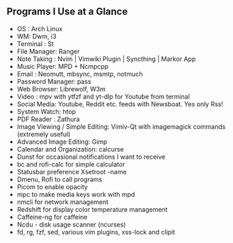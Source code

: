 ## Programs I Use at a Glance

* OS : Arch Linux
* WM: Dwm, i3
* Terminal : St
* File Manager: Ranger
* Note Taking : Nvim | Vimwiki Plugin | Syncthing | Markor App
* Music Player: MPD + Ncmpcpp
* Email : Neomutt, mbsync, msmtp, notmuch
* Password Manager: pass
* Web Browser: Librewolf, W3m
* Video : mpv with ytfzf and yt-dlp for Youtube from terminal
* Social Media: Youtube, Reddit etc. feeds with Newsboat. Yes only Rss!
* System Watch: htop
* PDF Reader : Zathura
* Image Viewing / Simple Editing: Vimiv-Qt with imagemagick commands (extremely useful)
* Advanced Image Editing: Gimp
* Calendar and Organization: calcurse
* Dunst for occasional notifications I want to receive
* bc and rofi-calc for simple calculator
* Statusbar preference Xsetroot -name
* Dmenu, Rofi to call programs
* Picom to enable opacity
* mpc to make media keys work with mpd
* nmcli for network management
* Redshift for display color temperature management
* Caffeine-ng for caffeine
* Ncdu - disk usage scanner (ncurses)
* fd, rg, fzf, sed, various vim plugins, xss-lock and clipit
